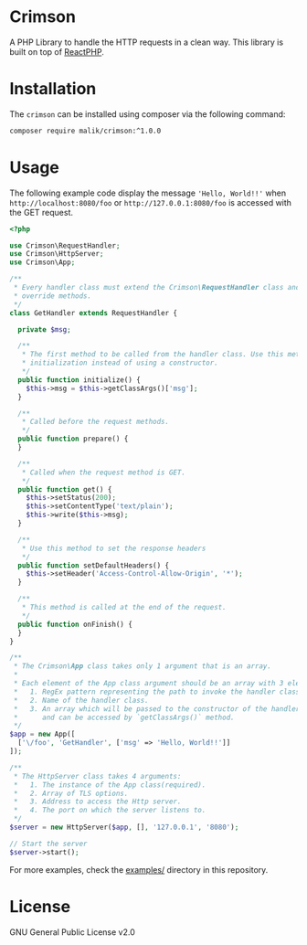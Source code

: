 # Crimson
A PHP Library to handle the HTTP requests in a clean way. This library is built
on top of [ReactPHP](https://reactphp.org/).

# Installation
The ``crimson`` can be installed using composer via the following command:
```bash
composer require malik/crimson:^1.0.0
```

# Usage
The following example code display the message `'Hello, World!!'` when
`http://localhost:8080/foo` or `http://127.0.0.1:8080/foo` is accessed with the GET request.

```PHP
<?php

use Crimson\RequestHandler;
use Crimson\HttpServer;
use Crimson\App;

/**
 * Every handler class must extend the Crimson\RequestHandler class and
 * override methods.
 */
class GetHandler extends RequestHandler {

  private $msg;

  /**
   * The first method to be called from the handler class. Use this method to do
   * initialization instead of using a constructor.
   */
  public function initialize() {
    $this->msg = $this->getClassArgs()['msg'];
  }

  /**
   * Called before the request methods.
   */
  public function prepare() {
  }

  /**
   * Called when the request method is GET.
   */
  public function get() {
    $this->setStatus(200);
    $this->setContentType('text/plain');
    $this->write($this->msg);
  }

  /**
   * Use this method to set the response headers
   */
  public function setDefaultHeaders() {
    $this->setHeader('Access-Control-Allow-Origin', '*');
  }

  /**
   * This method is called at the end of the request.
   */
  public function onFinish() {
  }
}

/**
 * The Crimson\App class takes only 1 argument that is an array.
 *
 * Each element of the App class argument should be an array with 3 elements:
 *   1. RegEx pattern representing the path to invoke the handler class methods.
 *   2. Name of the handler class.
 *   3. An array which will be passed to the constructor of the handler class
 *      and can be accessed by `getClassArgs()` method.
 */
$app = new App([
  ['\/foo', 'GetHandler', ['msg' => 'Hello, World!!']]
]);

/**
 * The HttpServer class takes 4 arguments:
 *   1. The instance of the App class(required).
 *   2. Array of TLS options.
 *   3. Address to access the Http server.
 *   4. The port on which the server listens to.
 */
$server = new HttpServer($app, [], '127.0.0.1', '8080');

// Start the server
$server->start();
```

For more examples, check the [examples/](https://github.com/maliknaik16/crimson/tree/master/examples) directory in this repository.

# License
GNU General Public License v2.0
